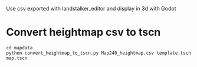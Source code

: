 Use csv exported with landstalker_editor and display in 3d with Godot


# Convert heightmap csv to tscn
```
cd mapdata
python convert_heightmap_to_tscn.py Map240_heightmap.csv template.tscn map.tscn
```